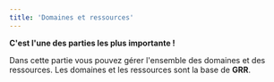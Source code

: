 ```yaml
---
title: 'Domaines et ressources'
---
```


**C'est l'une des parties les plus importante !**

Dans cette partie vous pouvez gérer l'ensemble des domaines et des ressources. Les domaines et les ressources sont la base de **GRR**.